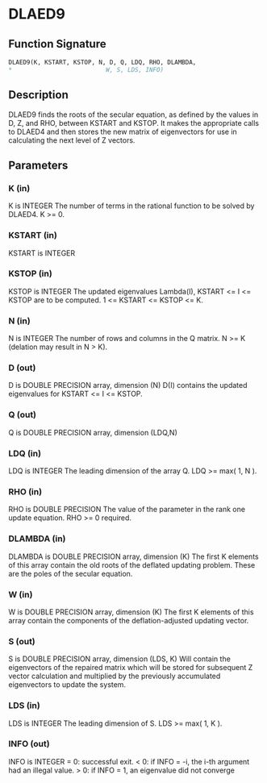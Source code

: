 # DLAED9

## Function Signature

```fortran
DLAED9(K, KSTART, KSTOP, N, D, Q, LDQ, RHO, DLAMBDA,
*                          W, S, LDS, INFO)
```

## Description


 DLAED9 finds the roots of the secular equation, as defined by the
 values in D, Z, and RHO, between KSTART and KSTOP.  It makes the
 appropriate calls to DLAED4 and then stores the new matrix of
 eigenvectors for use in calculating the next level of Z vectors.

## Parameters

### K (in)

K is INTEGER The number of terms in the rational function to be solved by DLAED4. K >= 0.

### KSTART (in)

KSTART is INTEGER

### KSTOP (in)

KSTOP is INTEGER The updated eigenvalues Lambda(I), KSTART <= I <= KSTOP are to be computed. 1 <= KSTART <= KSTOP <= K.

### N (in)

N is INTEGER The number of rows and columns in the Q matrix. N >= K (delation may result in N > K).

### D (out)

D is DOUBLE PRECISION array, dimension (N) D(I) contains the updated eigenvalues for KSTART <= I <= KSTOP.

### Q (out)

Q is DOUBLE PRECISION array, dimension (LDQ,N)

### LDQ (in)

LDQ is INTEGER The leading dimension of the array Q. LDQ >= max( 1, N ).

### RHO (in)

RHO is DOUBLE PRECISION The value of the parameter in the rank one update equation. RHO >= 0 required.

### DLAMBDA (in)

DLAMBDA is DOUBLE PRECISION array, dimension (K) The first K elements of this array contain the old roots of the deflated updating problem. These are the poles of the secular equation.

### W (in)

W is DOUBLE PRECISION array, dimension (K) The first K elements of this array contain the components of the deflation-adjusted updating vector.

### S (out)

S is DOUBLE PRECISION array, dimension (LDS, K) Will contain the eigenvectors of the repaired matrix which will be stored for subsequent Z vector calculation and multiplied by the previously accumulated eigenvectors to update the system.

### LDS (in)

LDS is INTEGER The leading dimension of S. LDS >= max( 1, K ).

### INFO (out)

INFO is INTEGER = 0: successful exit. < 0: if INFO = -i, the i-th argument had an illegal value. > 0: if INFO = 1, an eigenvalue did not converge

